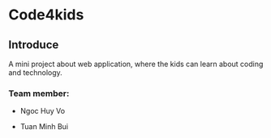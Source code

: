 # Code4kids
## Introduce
A mini project about web application, where the kids can learn about coding and technology.

### Team member:
- Ngoc Huy Vo

- Tuan Minh Bui
